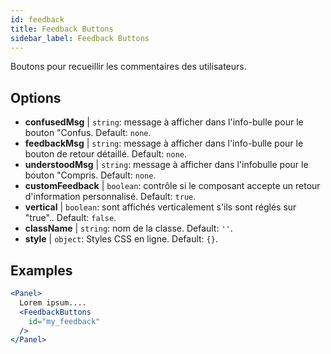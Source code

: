 ```yaml
---
id: feedback 
title: Feedback Buttons
sidebar_label: Feedback Buttons
---
```


Boutons pour recueillir les commentaires des utilisateurs.

## Options

* __confusedMsg__ | `string`: message à afficher dans l'info-bulle pour le bouton "Confus. Default: `none`.
* __feedbackMsg__ | `string`: message à afficher dans l'info-bulle pour le bouton de retour détaillé. Default: `none`.
* __understoodMsg__ | `string`: message à afficher dans l'infobulle pour le bouton "Compris. Default: `none`.
* __customFeedback__ | `boolean`: contrôle si le composant accepte un retour d'information personnalisé. Default: `true`.
* __vertical__ | `boolean`: sont affichés verticalement s'ils sont réglés sur "true".. Default: `false`.
* __className__ | `string`: nom de la classe. Default: `''`.
* __style__ | `object`: Styles CSS en ligne. Default: `{}`.


## Examples

```jsx live
<Panel>
  Lorem ipsum....
  <FeedbackButtons
    id="my_feedback" 
  />
</Panel>
```

